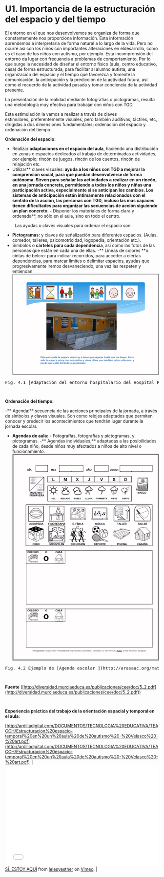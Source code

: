 
# U1. Importancia de la estructuración del espacio y del tiempo

El entorno en el que nos desenvolvemos se organiza de forma que constantemente&nbsp;nos proporciona información. Esta información aprendemos a interpretarla de forma natural&nbsp;a lo largo de la vida. Pero no ocurre así con los ni&ntilde;os con importantes alteraciones en eldesarrollo, como es el caso de los ni&ntilde;os con autismo, por ejemplo.&nbsp;Esta incomprensión del entorno da lugar con frecuencia a problemas de&nbsp;comportamiento. Por lo que surge la necesidad de dise&ntilde;ar el entorno físico (aula, centro&nbsp;educativo, casa) de forma estructurada, para facilitar al alumno autista, una organización del&nbsp;espacio y el tiempo que favorezca y fomente la comunicación, la anticipación y la predicción&nbsp;de la actividad futura, así como el recuerdo de la actividad pasada y tomar conciencia de la&nbsp;actividad presente.

La presentación de la realidad mediante fotografías o pictogramas, resulta una&nbsp;metodología muy efectiva para trabajar con ni&ntilde;os con TGD.&nbsp;

Esta estimulación la vamos a realizar a través de claves estimulares,&nbsp;preferentemente visuales, pero también auditivas, táctiles, etc, dirigidas a dos dimensiones&nbsp;fundamentales; ordenación del espacio y ordenación del tiempo.

**Ordenación del espacio:**

- Realizar **adaptaciones en el espacio del aula**, haciendo una distribución en&nbsp;zonas o espacios dedicados al trabajo de determinadas actividades, por&nbsp;ejemplo; rincón de juegos, rincón de los cuentos, rincón de relajación etc.
- Utilizar** claves visuales: **ayuda a los ni&ntilde;os con TGD a mejorar la comprensión social, para que puedan desenvolverse de forma autónoma. Sirven para se&ntilde;alar las actividades a realizar en un rincón, en una jornada concreta, permitiendo a todos los ni&ntilde;os y ni&ntilde;as una participación activa, especialmente si se anticipan los cambios. Los sistemas de anticipación están íntimamente relacionados con el sentido de la acción, las personas con TGD, incluso las más capaces tienen dificultades para organizar las secuencias de acción siguiendo un plan concreto.
-** Disponer los materiales de forma clara y ordenada**, no sólo en el aula, sino en todo el centro.

&nbsp; &nbsp; &nbsp; &nbsp; Las ayudas o claves visuales para ordenar el espacio son:

- **Pictogramas:** y claves de se&ntilde;alización para diferentes espacios. (Aulas, comedor, talleres, psicomotricidad, logopedia, orientación etc.).
- Símbolos o **cárteles para cada dependencia**, así como las fotos de las personas que están en cada una de ellas.
-** Líneas de colores **o cintas de belcro: para indicar recorridos, para acceder a ciertas dependencias, para marcar límites o delimitar espacios, ayudas que progresivamente iremos desvaneciendo, una vez las respeten y entiendan.
![](img/ESPACIO.jpg)
<td style="text-align: center;"><pre class="seccion">Fig. 4.1 [Adaptación del entorno hospitalario del Hospital Puerta de Hierro para pacientes con TEA](http://www.madrid.org/cs/Satellite?cid=1354213907310&amp;language=es&amp;pagename=HospitalPuertaHierroMaja%2FPage%2FHPHM_contenidoFinal)</pre></td>

&nbsp;

**Ordenación del tiempo:**

-** Agenda:**&nbsp;secuencia de las acciones principales de la jornada, a través de símbolos y claves visuales. Son como relojes adaptados que permiten conocer y predecir los acontecimientos que tendrán lugar durante la jornada escolar.
- **Agendas de aula:**&nbsp;- Fotografías, fotografías y pictogramas, y pictogramas.
-** Agendas individuales;**&nbsp;adaptadas a las posibilidades de cada ni&ntilde;o, desde ni&ntilde;os muy afectados a ni&ntilde;os de alto nivel o funcionamiento.
![](img/AGENDA.jpg)
<td style="text-align: center;"><pre>Fig. 4.2 Ejemplo de [Agenda escolar ](http://arasaac.org/materiales.php?id_material=739)realizada por el **CPEE Alborada**</pre></td>

&nbsp;

**Fuente** ([http://diversidad.murciaeduca.es/publicaciones/cee/doc/5_2.pdf](http://diversidad.murciaeduca.es/publicaciones/cee/doc/5_2.pdf))

&nbsp;

**Experiencia práctica del trabajo de la orientación espacial y temporal en el aula**:&nbsp;

[http://ardilladigital.com/DOCUMENTOS/TECNOLOGIA%20EDUCATIVA/TEACCH/Estructuracion%20espacio-temporal%20en%20un%20aula%20de%20autismo%20-%20Velasco%20-%20art.pdf](http://ardilladigital.com/DOCUMENTOS/TECNOLOGIA%20EDUCATIVA/TEACCH/Estructuracion%20espacio-temporal%20en%20un%20aula%20de%20autismo%20-%20Velasco%20-%20art.pdf)&nbsp;
|<iframe style="display: block; margin-left: auto; margin-right: auto;" src="//player.vimeo.com/video/63580513" frameborder="0" width="500" height="334"></iframe>[S&Iacute;, ESTOY AQU&Iacute;](http://vimeo.com/63580513) from [lelesyesther](http://vimeo.com/user17210288) on [Vimeo](https://vimeo.com).
|&nbsp;

